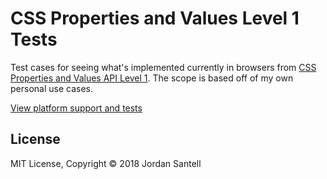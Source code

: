 # CSS Properties and Values Level 1 Tests

Test cases for seeing what's implemented currently in browsers from [CSS Properties and Values API Level 1](https://www.w3.org/TR/css-properties-values-api-1/). The scope is based off of my own personal use cases.

[View platform support and tests](https://jsantell.github.io/css-properties-and-values-tests)

## License

MIT License, Copyright © 2018 Jordan Santell

